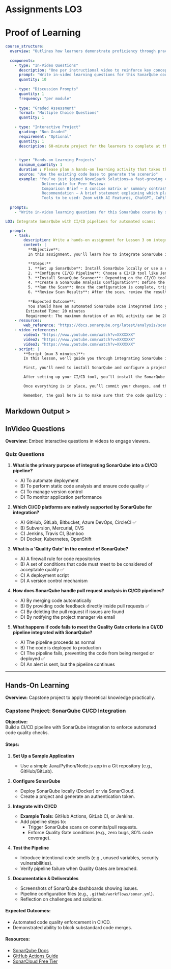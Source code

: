 # Assignments LO3  

# Proof of Learning 

```yaml
course_structure:
  overview: "Outlines how learners demonstrate proficiency through practical tasks, assessments, and collaborative evaluations uses in video learning questions"
  
  components:
    - type: "In-Video Questions"
      description: "One per instructional video to reinforce key concepts"
      prompt: "Write in-video learning questions for this SonarQube course by scanning the codebase. Include one in-video learning question per lesson to reinforce key concepts."
      quantity: 10
      
    - type: "Discussion Prompts"
      quantity: 1
      frequency: "per module"
      
    - type: "Graded Assessment"
      format: "Multiple Choice Questions"
      quantity: 1
      
    - type: "Interactive Project"
      grading: "Non-Graded"
      requirement: "Optional"
      quantity: 1
      description: 60-minute project for the learners to complete at the end of the course. The format "Hands-on Learning Projects

      
    - type: "Hands-on Learning Projects"
      minimum_quantity: 1
      duration : Please plan a hands-on learning activity that takes the learners at least 15-20 minutes to complete
      source: "Use the existing code base to generate the scenerio"
      example: "You’ve just joined NovoSpark Solutions—a fast-growing company determined to streamline hybrid work for teams spread across time zones. You’re tasked with comparing two AI-powered collaboration platforms that promise to boost workflow automation, strengthen communication, and safeguard sensitive data. In this                    exercise, you’ll explore each platform’s usability, security features, and potential ethical or compliance issues. By the end, you’ll recommend the best fit for NovoSpark’s commitment to responsible and inclusive AI use. 
                Deliverable for Peer Review: 
                Comparison Brief – A concise matrix or summary contrasting the platforms on usability, security, and ethical/compliance considerations. 
                Recommendation – A brief statement explaining which platform you’d choose and why, highlighting the balance between innovation, responsibility, and team needs. 
                Tools to be used: Zoom with AI Features, ChatGPT, CoPilot "
      
  prompts:
    - "Write in-video learning questions for this SonarQube course by scanning the codebase. Include one in-video learning question per lesson to reinforce key concepts."
```

```yaml
LO3: Integrate SonarQube with CI/CD pipelines for automated scans:

  prompt:
    - task: 
        description: Write a hands-on assignment for Lesson 3 on integrating SonarQube with CI/CD pipelines for automated scans.
        content: |
          **Objective**: 
          In this assignment, you'll learn how to integrate SonarQube into a CI/CD pipeline to perform automated scans on your codebase. The goal is to ensure code quality and security are continuously monitored in your development lifecycle.

          **Steps:**
          1. **Set up SonarQube**: Install SonarQube locally or use a cloud-based version. Create a SonarQube project for your code repository.
          2. **Configure CI/CD Pipeline**: Choose a CI/CD tool like Jenkins, GitLab CI, or GitHub Actions. You'll be configuring the pipeline to run SonarQube scans on every commit.
          3. **Install SonarQube Scanner**: Depending on the CI/CD tool you're using, install the appropriate SonarQube Scanner (e.g., `sonar-scanner-cli` for Jenkins).
          4. **Create a SonarQube Analysis Configuration**: Define the analysis properties (e.g., project key, source directory) in a `sonar-project.properties` file or in the CI/CD pipeline configuration.
          5. **Run the Scan**: Once the configuration is complete, trigger a commit and observe how the SonarQube scan runs automatically on the pipeline.
          6. **Review Scan Results**: After the scan, review the results in the SonarQube dashboard for code quality, security vulnerabilities, and code smells.
          
          **Expected Outcome**:
          You should have an automated SonarQube scan integrated into your CI/CD pipeline that runs with each new commit, and you should be able to view the results on SonarQube.
         Estimated Time: 20 minutes
         Requirement: The maximum duration of an HOL activity can be 20 minutes. It is supposed to be a short hands-on activity that the learners can perform to practice the skills they have learned in the previous video.
    - resources: 
        web_reference: "https://docs.sonarqube.org/latest/analysis/scan/sonarscanner/"
    - video_references: 
        video1: "https://www.youtube.com/watch?v=XXXXXXX" 
        video2: "https://www.youtube.com/watch?v=XXXXXXX" 
        video3: "https://www.youtube.com/watch?v=XXXXXXX"
    - script: |
        **Script (max 3 minutes)**:
        In this lesson, we'll guide you through integrating SonarQube into a CI/CD pipeline for automated code quality scans. SonarQube is a powerful tool that can analyze your codebase and provide insights on quality and security. In this practical assignment, we'll be setting up SonarQube to scan your code every time new changes are pushed to your repository.

        First, you'll need to install SonarQube and configure a project in it. Once that's set up, you'll move on to your CI/CD pipeline. For this tutorial, we’ll use GitHub Actions as an example, but this process can easily be adapted to other tools like Jenkins or GitLab CI.

        After setting up your CI/CD tool, you’ll install the SonarQube Scanner. This tool allows SonarQube to analyze your project’s code every time a commit is made. You’ll create a configuration file, typically named `sonar-project.properties`, where you define settings like the project key and source directory. 

        Once everything is in place, you’ll commit your changes, and the CI/CD pipeline will trigger the SonarQube scan automatically. In the end, you can go to your SonarQube dashboard to review the scan results and see any issues that might need attention.

        Remember, the goal here is to make sure that the code quality is continuously monitored and improved in an automated way. Happy coding, and be sure to check out the full documentation linked below for more details.

```

## Markdown Output >

## InVideo Questions  
**Overview:** Embed interactive questions in videos to engage viewers.  

### Quiz Questions  
1. **What is the primary purpose of integrating SonarQube into a CI/CD pipeline?**  
   - A) To automate deployment  
   - B) To perform static code analysis and ensure code quality ✅  
   - C) To manage version control  
   - D) To monitor application performance  

2. **Which CI/CD platforms are natively supported by SonarQube for integration?**  
   - A) GitHub, GitLab, Bitbucket, Azure DevOps, CircleCI ✅  
   - B) Subversion, Mercurial, CVS  
   - C) Jenkins, Travis CI, Bamboo  
   - D) Docker, Kubernetes, OpenShift  

3. **What is a 'Quality Gate' in the context of SonarQube?**  
   - A) A firewall rule for code repositories  
   - B) A set of conditions that code must meet to be considered of acceptable quality ✅  
   - C) A deployment script  
   - D) A version control mechanism  

4. **How does SonarQube handle pull request analysis in CI/CD pipelines?**  
   - A) By merging code automatically  
   - B) By providing code feedback directly inside pull requests ✅  
   - C) By deleting the pull request if issues are found  
   - D) By notifying the project manager via email  

5. **What happens if code fails to meet the Quality Gate criteria in a CI/CD pipeline integrated with SonarQube?**  
   - A) The pipeline proceeds as normal  
   - B) The code is deployed to production  
   - C) The pipeline fails, preventing the code from being merged or deployed ✅  
   - D) An alert is sent, but the pipeline continues  

---

## Hands-On Learning  
**Overview:** Capstone project to apply theoretical knowledge practically.  

### Capstone Project: **SonarQube CI/CD Integration**  
**Objective:**  
Build a CI/CD pipeline with SonarQube integration to enforce automated code quality checks.  

#### Steps:  
1. **Set Up a Sample Application**  
   - Use a simple Java/Python/Node.js app in a Git repository (e.g., GitHub/GitLab).  

2. **Configure SonarQube**  
   - Deploy SonarQube locally (Docker) or via SonarCloud.  
   - Create a project and generate an authentication token.  

3. **Integrate with CI/CD**  
   - **Example Tools:** GitHub Actions, GitLab CI, or Jenkins.  
   - Add pipeline steps to:  
     - Trigger SonarQube scans on commits/pull requests.  
     - Enforce Quality Gate conditions (e.g., zero bugs, 80% code coverage).  

4. **Test the Pipeline**  
   - Introduce intentional code smells (e.g., unused variables, security vulnerabilities).  
   - Verify pipeline failure when Quality Gates are breached.  

5. **Documentation & Deliverables**  
   - Screenshots of SonarQube dashboards showing issues.  
   - Pipeline configuration files (e.g., `.github/workflows/sonar.yml`).  
   - Reflection on challenges and solutions.  

#### Expected Outcomes:  
- Automated code quality enforcement in CI/CD.  
- Demonstrated ability to block substandard code merges.  

#### Resources:  
- [SonarQube Docs](https://docs.sonarqube.org/)  
- [GitHub Actions Guide](https://docs.github.com/en/actions)  
- [SonarCloud Free Tier](https://sonarcloud.io/)  